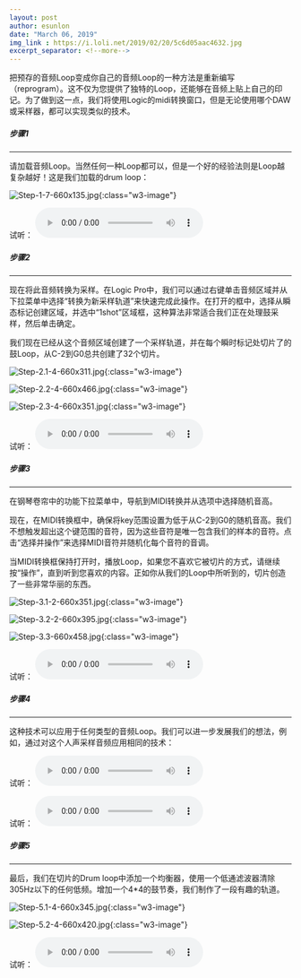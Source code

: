 ```yaml
---
layout: post
author: esunlon
date: "March 06, 2019"
img_link : https://i.loli.net/2019/02/20/5c6d05aac4632.jpg
excerpt_separator: <!--more-->
---
```


把预存的音频Loop变成你自己的音频Loop的一种方法是重新编写（reprogram）。这不仅为您提供了独特的Loop，还能够在音频上贴上自己的印记。为了做到这一点，我们将使用Logic的midi转换窗口，但是无论使用哪个DAW或采样器，都可以实现类似的技术。
<!--more-->

##### 步骤1

------

请加载音频Loop。当然任何一种Loop都可以，但是一个好的经验法则是Loop越复杂越好！这是我们加载的drum loop：

![Step-1-7-660x135.jpg](https://i.loli.net/2019/03/06/5c7f82140ec61.jpg){:class="w3-image"}

试听：
<audio src="/assets/img/blog/20190306/Step-1-2.mp3" controls="controls">  </audio>

##### 步骤2

------

现在将此音频转换为采样。在Logic Pro中，我们可以通过右键单击音频区域并从下拉菜单中选择“转换为新采样轨道”来快速完成此操作。在打开的框中，选择从瞬态标记创建区域，并选中“1shot”区域框，这种算法非常适合我们正在处理鼓采样，然后单击确定。

我们现在已经从这个音频区域创建了一个采样轨道，并在每个瞬时标记处切片了的鼓Loop，从C-2到G0总共创建了32个切片。

![Step-2.1-4-660x311.jpg](https://i.loli.net/2019/03/06/5c7f82143431d.jpg){:class="w3-image"}

![Step-2.2-4-660x466.jpg](https://i.loli.net/2019/03/06/5c7f8214901ee.jpg){:class="w3-image"}

![Step-2.3-4-660x351.jpg](https://i.loli.net/2019/03/06/5c7f8214b250c.jpg){:class="w3-image"}

试听：
<audio src="/assets/img/blog/20190306/Step-2-1.mp3" controls="controls">  </audio>

##### 步骤3

------

在钢琴卷帘中的功能下拉菜单中，导航到MIDI转换并从选项中选择随机音高。

现在，在MIDI转换框中，确保将key范围设置为低于从C-2到G0的随机音高。我们不想触发超出这个键范围的音符，因为这些音符是唯一包含我们的样本的音符。点击“选择并操作”来选择MIDI音符并随机化每个音符的音调。

当MIDI转换框保持打开时，播放Loop，如果您不喜欢它被切片的方式，请继续按“操作”，直到听到您喜欢的内容。正如你从我们的Loop中所听到的，切片创造了一些非常华丽的东西。

![Step-3.1-2-660x351.jpg](https://i.loli.net/2019/03/06/5c7f8214b3a3b.jpg){:class="w3-image"}

![Step-3.2-2-660x395.jpg](https://i.loli.net/2019/03/06/5c7f82148a6a9.jpg){:class="w3-image"}

![Step-3.3-660x458.jpg](https://i.loli.net/2019/03/06/5c7f8214b4d87.jpg){:class="w3-image"}

试听：
<audio src="/assets/img/blog/20190306/Step-3-3.mp3" controls="controls">  </audio>

##### 步骤4

------

这种技术可以应用于任何类型的音频Loop。我们可以进一步发展我们的想法，例如，通过对这个人声采样音频应用相同的技术：

试听：
<audio src="/assets/img/blog/20190306/Step-4.1.mp3" controls="controls">  </audio>

试听：
<audio src="/assets/img/blog/20190306/Step-4.2.mp3" controls="controls">  </audio>

##### 步骤5

------

最后，我们在切片的Drum loop中添加一个均衡器，使用一个低通滤波器清除305Hz以下的任何低频。增加一个4*4的鼓节奏，我们制作了一段有趣的轨道。

![Step-5.1-4-660x345.jpg](https://i.loli.net/2019/03/06/5c7f82148bd3e.jpg){:class="w3-image"}

![Step-5.2-4-660x420.jpg](https://i.loli.net/2019/03/06/5c7f8214b581a.jpg){:class="w3-image"}

试听：
<audio src="/assets/img/blog/20190306/Step-5-3.mp3" controls="controls">  </audio>